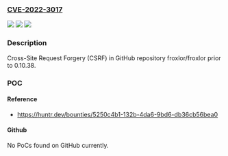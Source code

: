 ### [CVE-2022-3017](https://cve.mitre.org/cgi-bin/cvename.cgi?name=CVE-2022-3017)
![](https://img.shields.io/static/v1?label=Product&message=froxlor%2Ffroxlor&color=blue)
![](https://img.shields.io/static/v1?label=Version&message=n%2Fa&color=blue)
![](https://img.shields.io/static/v1?label=Vulnerability&message=CWE-352%20Cross-Site%20Request%20Forgery%20(CSRF)&color=brighgreen)

### Description

Cross-Site Request Forgery (CSRF) in GitHub repository froxlor/froxlor prior to 0.10.38.

### POC

#### Reference
- https://huntr.dev/bounties/5250c4b1-132b-4da6-9bd6-db36cb56bea0

#### Github
No PoCs found on GitHub currently.

